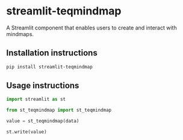 # streamlit-teqmindmap

A Streamlit component that enables users to create and interact with mindmaps.

## Installation instructions

```sh
pip install streamlit-teqmindmap
```

## Usage instructions

```python
import streamlit as st

from st_teqmindmap import st_teqmindmap

value = st_teqmindmap(data)

st.write(value)
```